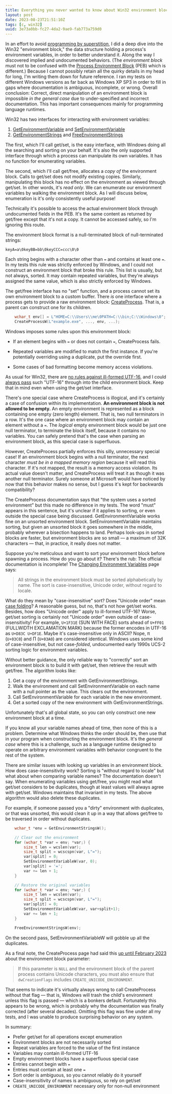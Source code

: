 ```yaml
---
title: Everything you never wanted to know about Win32 environment blocks
layout: post
date: 2023-08-23T21:51:10Z
tags: [c, win32]
uuid: 3e73a0bb-fc27-4da2-9ae9-fab773a759d0
---
```


In an effort to avoid [programming by superstition][ss], I did a deep dive
into the Win32 "environment block," the data structure holding a process's
environment variables, in order to better understand it. Along the way I
discovered implied and undocumented behaviors. (The *environment block*
must not to be confused with the [Process Environment Block][peb] (PEB)
which is different.) Because I cannot possibly retain all the quirky
details in my head for long, I'm writing them down for future reference. I
ran my tests on different Windows versions as far back as Windows XP SP3
in order to fill in gaps where documentation is ambiguous, incomplete, or
wrong. Overall conclusion: Correct, direct manipulation of an environment
block is impossible *in the general case* due to under-specified and
incorrect documentation. This has important consequences mainly for
programming language runtimes.

Win32 has two interfaces for interacting with environment variables:

1. [GetEnvironmentVariable][get] and [SetEnvironmentVariable][set]
2. [GetEnvironmentStrings][str] and [FreeEnvironmentStrings][free]

The first, which I'll call get/set, is the easy interface, with Windows
doing all the searching and sorting on your behalf. It's also the only
supported interface through which a process can manipulate its own
variables. It has no function for enumerating variables.

The second, which I'll call get/free, allocates a *copy of* the
environment block. Calls to get/set does not modify existing copies.
Similarly, manipulating this block has no effect on the environment as
viewed through get/set. In other words, it's *read only*. We can enumerate
our environment variables by walking the environment block. As I will
discuss below, enumeration is it's only consistently useful purpose!

Technically it's possible to access the actual environment block through
undocumented fields in the PEB. It's the same content as returned by
get/free except that it's not a copy. It cannot be accessed safely, so I'm
ignoring this route.

The environment block format is a null-terminated block of null-terminated
strings:

    keyA=a\0keyBB=bb\0keyCCC=ccc\0\0

Each string begins with a character other than `=` and contains at least
one `=`. In my tests this rule was strictly enforced by Windows, and I
could not construct an environment block that broke this rule. This list
is usually, but not always, sorted. It may contain repeated variables, but
they're always assigned the same value, which is also strictly enforced by
Windows.

The get/free interface has no "set" function, and a process cannot set its
own environment block to a custom buffer. There *is* one interface where a
process gets to provide a raw environment block: [CreateProcess][cp]. That
is, a parent can construct one for its children.

```c
    wchar_t env[] = L"HOME=C:\\Users\\me\0PATH=C:\\bin;C:\\Windows\0";
    CreateProcessW(L"example.exe", ..., env, ...);
```

Windows imposes some rules upon this environment block:

* If an element begins with `=` or does not contain `=`, CreateProcess
  fails.

* Repeated variables are modified to match the first instance. If you're
  potentially overriding using a duplicate, put the override first.

* Some cases of bad formatting become memory access violations.

As usual for Win32, there are [no rules against ill-formed UTF-16][wtf8],
and I could [always pass][wild] such "UTF-16" through into the child
environment block. Keep that in mind even when using the get/set
interface.

There's one special case where CreateProcess is illogical, and it's
certainly a case of confusion within its implementation. **An environment
block is not allowed to be empty.** An empty environment is represented as
a block containing one empty (zero length) element. That is, two null
terminators in a row. It's the one case where an environment block may
contain an element without a `=`. The *logical* empty environment block
would be just one null terminator, to terminate the block itself, because
it contains no variables. You can safely pretend that's the case when
parsing an environment block, as this special case is superfluous.

However, CreateProcess partially enforces this silly, unnecessary special
case! If an environment block begins with a null terminator, the next
character *must be in a mapped memory region* because it will read this
character. If it's not mapped, the result is a memory access violation.
Its actual value doesn't matter, and CreateProcess will treat it as though
it was another null terminator. Surely someone at Microsoft would have
noticed by now that this behavior makes no sense, but I guess it's kept
for backwards compatibility?

The CreateProcess documentation says that "the system uses a sorted
environment" but this made no difference in my tests. The word "must"
appears in this sentence, but it's unclear if it applies to sorting, or
even outside the special case being discussed. GetEnvironmentVariable
works fine on an unsorted environment block. SetEnvironmentVariable
maintains sorting, but given an unsorted block it goes somewhere in the
middle, probably wherever a bisection happens to land. Perhaps look-ups in
sorted blocks are faster, but environment blocks are so small — a maximum
of 32K characters — that, in practice, it really does not matter.

Suppose you're meticulous and want to sort your environment block before
spawning a process. How do you go about it? There's the rub: The official
documentation is incomplete! The [Changing Environment Variables][env]
page says:

> All strings in the environment block must be sorted alphabetically by
> name. The sort is case-insensitive, Unicode order, without regard to
> locale.

What do they mean by "case-insensitive" sort? Does "Unicode order" mean
[case folding][fold]? A reasonable guess, but no, that's not how get/set
works. Besides, how does "Unicode order" apply to ill-formed UTF-16?
Worse, get/set sorting is certainly not "Unicode order" even outside of
case-insensitivity! For example, `U+1F31E` (SUN WITH FACE) sorts ahead of
`U+FF01` (FULLWIDTH EXCLAMATION MARK) because the former encodes in UTF-16
as `U+D83C U+DF1E`. Maybe it's case-insensitive only in ASCII? Nope, π
(`U+03C0`) and Π (`U+03A0`) are considered identical. Windows uses some
kind of case-insensitive, but not case-*folded*, undocumented early 1990s
UCS-2 sorting logic for environment variables.

Without better guidance, the only reliable way to "correctly" sort an
environment block is to build it with get/set, then retrieve the result
with get/free. The algorithm looks like:

1. Get a copy of the environment with GetEnvironmentStrings.
2. Walk the environment and call SetEnvironmentVariable on each name with
   a null pointer as the value. This clears out the environment.
3. Call SetEnvironmentVariable for each variable in the new environment.
4. Get a sorted copy of the new environment with GetEnvironmentStrings.

Unfortunately that's all global state, so you can only construct one new
environment block at a time.

If you know all your variable names ahead of time, then none of this is a
problem. Determine what Windows thinks the order should be, then use that
in your program when constructing the environment block. It's the *general
case* where this is a challenge, such as a language runtime designed to
operate on arbitrary environment variables with behavior congruent to the
rest of the system.

There are similar issues with looking up variables in an environment
block. How does case-insensitivity work? Sorting is "without regard to
locale" but what about when comparing variable names? The documentation
doesn't say. When enumerating variables using get/free, you might read
what get/set considers to be duplicates, though at least values will
always agree with get/set. Windows maintains that invariant in my tests.
The above algorithm would also delete these duplicates.

For example, if someone passed you a "dirty" environment with duplicates,
or that was unsorted, this would clean it up in a way that allows get/free
to be traversed in order without duplicates.

```c
    wchar_t *env = GetEnvironmentStringsW();

    // Clear out the environment
    for (wchar_t *var = env; *var;) {
        size_t len = wcslen(var);
        size_t split = wcscspn(var, L"=");
        var[split] = 0;
        SetEnvironmentVariableW(var, 0);
        var[split] = '=';
        var += len + 1;
    }

    // Restore the original variables
    for (wchar_t *var = env; *var;) {
        size_t len = wcslen(var);
        size_t split = wcscspn(var, L"=");
        var[split] = 0;
        SetEnvironmentVariableW(var, var+split+1);
        var += len + 1;
    }

    FreeEnvironmentStringsW(env);
```

On the second pass, SetEnvironmentVariableW will gobble up all the
duplicates.

As a final note, the CreateProcess page had said this [up until February
2023][feb] about the environment block parameter:

> If this parameter is `NULL` and the environment block of the parent
> process contains Unicode characters, you must also ensure that
> `dwCreationFlags` includes `CREATE_UNICODE_ENVIRONMENT`.

That seems to indicate it's virtually always wrong to call CreateProcess
without that flag — that is, Windows will trash the child's environment
unless this flag is passed — which is a bonkers default. Fortunately this
appears to be wrong, which is probably why the documentation was finally
corrected (after several decades). Omitting this flag was fine under all
my tests, and I was unable to produce surprising behavior on any system.

In summary:

* Prefer get/set for all operations except enumeration
* Environment blocks are not necessarily sorted
* Repeat variables are forced to the value of the first instance
* Variables may contain ill-formed UTF-16
* Empty environment blocks have a superfluous special case
* Entries cannot begin with `=`
* Entries must contain at least one `=`
* Sort order is ambiguous, so you cannot reliably do it yourself
* Case-insensitivity of names is ambiguous, so rely on get/set
* `CREATE_UNICODE_ENVIRONMENT` necessary only for non-null environment


[cp]: https://learn.microsoft.com/en-us/windows/win32/api/processthreadsapi/nf-processthreadsapi-createprocessw
[env]: https://learn.microsoft.com/en-us/windows/win32/procthread/changing-environment-variables
[feb]: https://web.archive.org/web/20180110151515/http://msdn.microsoft.com/en-us/library/ms682425(VS.85).aspx
[fold]: https://www.unicode.org/Public/15.0.0/ucd/CaseFolding.txt
[free]: https://learn.microsoft.com/en-us/windows/win32/api/processenv/nf-processenv-freeenvironmentstringsw
[get]: https://learn.microsoft.com/en-us/windows/win32/api/winbase/nf-winbase-getenvironmentvariable
[peb]: https://www.geoffchappell.com/studies/windows/km/ntoskrnl/inc/api/pebteb/peb/index.htm
[set]: https://learn.microsoft.com/en-us/windows/win32/api/winbase/nf-winbase-setenvironmentvariable
[ss]: https://utcc.utoronto.ca/~cks/space/blog/programming/ProgrammingViaSuperstition
[str]: https://learn.microsoft.com/en-us/windows/win32/api/processenv/nf-processenv-getenvironmentstringsw
[wild]: /blog/2022/02/18/
[wtf8]: https://simonsapin.github.io/wtf-8/
